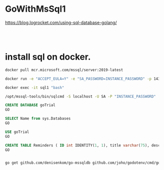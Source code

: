 # GoWithMsSql1
https://blog.logrocket.com/using-sql-database-golang/

<br></br>


# install sql on docker. 
```sh
docker pull mcr.microsoft.com/mssql/server:2019-latest
```

<p></p>

```sh
docker run -e "ACCEPT_EULA=Y" -e "SA_PASSWORD=INSTANCE_PASSWORD" -p 1433:1433 --name sql1 -h sql1 -d mcr.microsoft.com/mssql/server:2019-latest
```

<p></p>

```sh
docker exec -it sql1 "bash"
```

<p></p>

```sh
/opt/mssql-tools/bin/sqlcmd -S localhost -U SA -P "INSTANCE_PASSWORD"
```

```sql
CREATE DATABASE goTrial
GO
```


```sql
SELECT Name from sys.Databases
GO
```


```sql
USE goTrial
GO
```



```sql
CREATE TABLE Reminders ( ID int IDENTITY(1, 1), title varchar(75), description varchar(175), alias varchar(70))
GO 
```

```sh

go get github.com/denisenkom/go-mssqldb github.com/joho/godotenv/cmd/godotenv

```

